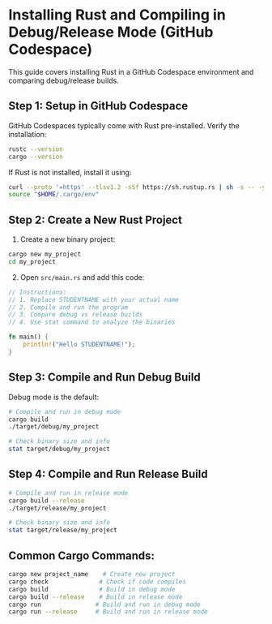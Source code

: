 # Installing Rust and Compiling in Debug/Release Mode (GitHub Codespace)

This guide covers installing Rust in a GitHub Codespace environment and comparing debug/release builds.

## Step 1: Setup in GitHub Codespace

GitHub Codespaces typically come with Rust pre-installed. Verify the installation:

```bash
rustc --version
cargo --version
```

If Rust is not installed, install it using:

```bash
curl --proto '=https' --tlsv1.2 -sSf https://sh.rustup.rs | sh -s -- -y
source "$HOME/.cargo/env"
```

## Step 2: Create a New Rust Project

1. Create a new binary project:
```bash
cargo new my_project
cd my_project
```

2. Open `src/main.rs` and add this code:
```rust
// Instructions:
// 1. Replace STUDENTNAME with your actual name
// 2. Compile and run the program
// 3. Compare debug vs release builds
// 4. Use stat command to analyze the binaries

fn main() {
    println!("Hello STUDENTNAME!");
}
```

## Step 3: Compile and Run Debug Build

Debug mode is the default:

```bash
# Compile and run in debug mode
cargo build
./target/debug/my_project

# Check binary size and info
stat target/debug/my_project
```

## Step 4: Compile and Run Release Build

```bash
# Compile and run in release mode
cargo build --release
./target/release/my_project

# Check binary size and info
stat target/release/my_project
```

## Common Cargo Commands:

```bash
cargo new project_name    # Create new project
cargo check              # Check if code compiles
cargo build              # Build in debug mode
cargo build --release    # Build in release mode
cargo run               # Build and run in debug mode
cargo run --release     # Build and run in release mode
```